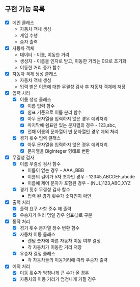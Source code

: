 ## 구현 기능 목록

- [x]  메인 클래스
    - 자동차 객체 생성
    - 게임 수행
    - 승자 출력
- [x]  자동차 객체
    - 데이터 - 이름, 이동한 거리
    - 생성자 - 이름을 인자로 받고, 이동한 거리는 0으로 초기화
    - 이동한 거리 증가 함수
- [x]  자동차 객체 생성 클래스
    - 자동차 객체 생성
    - 입력 받은 이름에 대한 무결성 검사 후 자동차 객체에 저장
- [x]  입력 처리
    - [x]  이름 생성 클래스
        - [x]  이름 입력 함수
        - [x]  쉼표 기준으로 이름 분리 함수
        - [x]  아무 문자열을 입력하지 않은 경우 예외처리
        - [x]  마지막에 쉼표만 있는 문자열의 경우 - 123,abc,
        - [x]  전체 이름의 문자열이 빈 문자열인 경우 예외 처리
    - [x]  경기 횟수 입력 클래스
        - [x]  아무 문자열을 입력하지 않은 경우 예외처리
        - [x]  문자열을 BigInteger 형태로 변환
- [x]  무결성 검사
    - [x]  이름 무결성 검사 함수
        - 이름이 없는 경우 - AAA,,BBB
        - 이름의 길이가 5자 초과인 경우 - 12345,ABCDEF,abcde
        - 이름에 제어 문자가 포함된 경우 - (NUL)123,ABC,XYZ
    - [x]  경기 횟수 무결성 검사 함수
        - 입력 된 경기 횟수가 숫자인지 확인
- [x]  출력 처리
    - [x]  출력 요구 사항 준수 해 출력
    - [x]  우승자가 여러 명일 경우 쉼표(,)로 구분
- [x]  동작 처리
    - [x]  경기 횟수 문자열 정수 변환 함수
    - [x]  자동차 이동 클래스
        - 랜덤 숫자에 따른 자동차 이동 여부 결정
        - 각 자동차가 이동한 거리 저장
    - [x]  우승자 결정 클래스
        - 각 자동차들의 이동거리에 따라 우승자 출력
- [x]  예외 처리
    - [x]  이동 횟수가 엄청나게 큰 수가 올 경우
    - [x]  자동차의 이동 거리가 엄청나게 커질 경우